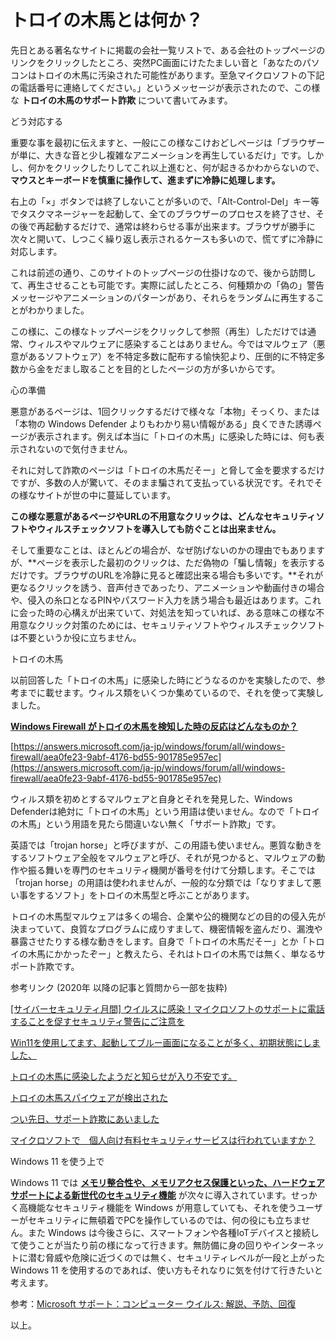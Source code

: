 # トロイの木馬とは何か？

先日とある著名なサイトに掲載の会社一覧リストで、ある会社のトップページのリンクをクリックしたところ、突然PC画面にけたたましい音と「あなたのパソコンはトロイの木馬に汚染された可能性があります。至急マイクロソフトの下記の電話番号に連絡してください。」というメッセージが表示されたので、この様な **トロイの木馬のサポート詐欺** について書いてみます。

どう対応する

重要な事を最初に伝えますと、一般にこの様なこけおどしページは「ブラウザーが単に、大きな音と少し複雑なアニメーションを再生しているだけ」です。しかし、何かをクリックしたりしてこれ以上進むと、何が起きるかわからないので、**マウスとキーボードを慎重に操作して、進まずに冷静に処理します。**

右上の「×」ボタンでは終了しないことが多いので、「Alt-Control-Del」キー等でタスクマネージャーを起動して、全てのブラウザーのプロセスを終了させ、その後で再起動するだけで、通常は終わらせる事が出来ます。ブラウザが勝手に次々と開いて、しつこく繰り返し表示されるケースも多いので、慌てずに冷静に対応します。

これは前述の通り、このサイトのトップページの仕掛けなので、後から訪問して、再生させることも可能です。実際に試したところ、何種類かの「偽の」警告メッセージやアニメーションのパターンがあり、それらをランダムに再生することがわかりました。

この様に、この様なトップページをクリックして参照（再生）しただけでは通常、ウィルスやマルウェアに感染することはありません。今ではマルウェア（悪意があるソフトウェア）を不特定多数に配布する愉快犯より、圧倒的に不特定多数から金をだまし取ることを目的としたページの方が多いからです。

心の準備

悪意があるページは、1回クリックするだけで様々な「本物」そっくり、または「本物の Windows Defender よりもわかり易い情報がある」良くできた誘導ページが表示されます。例えば本当に「トロイの木馬」に感染した時には、何も表示されないので気付きません。

それに対して詐欺のページは「トロイの木馬だそー」と脅して金を要求するだけですが、多数の人が驚いて、そのまま騙されて支払っている状況です。それでその様なサイトが世の中に蔓延しています。

**この様な悪意があるページやURLの不用意なクリックは、どんなセキュリティソフトやウィルスチェックソフトを導入しても防ぐことは出来ません。**

そして重要なことは、ほとんどの場合が、なぜ防げないのかの理由でもありますが、**ページを表示した最初のクリックは、ただ偽物の「騙し情報」を表示するだけです。ブラウザのURLを冷静に見ると確認出来る場合も多いです。**それが更なるクリックを誘う、音声付きであったり、アニメーションや動画付きの場合や、侵入の糸口となるPINやパスワード入力を誘う場合も最近はあります。これに会った時の心構えが出来ていて、対処法を知っていれば、ある意味この様な不用意なクリック対策のためには、セキュリティソフトやウィルスチェックソフトは不要というか役に立ちません。

トロイの木馬

以前回答した「トロイの木馬」に感染した時にどうなるのかを実験したので、参考までに載せます。ウィルス類をいくつか集めているので、それを使って実験しました。

[**Windows Firewall がトロイの木馬を検知した時の反応はどんなものか？**](https://answers.microsoft.com/ja-jp/windows/forum/all/windows-firewall/aea0fe23-9abf-4176-bd55-901785e957ec)

[https://answers.microsoft.com/ja-jp/windows/forum/all/windows-firewall/aea0fe23-9abf-4176-bd55-901785e957ec](https://answers.microsoft.com/ja-jp/windows/forum/all/windows-firewall/aea0fe23-9abf-4176-bd55-901785e957ec)

ウィルス類を初めとするマルウェアと自身とそれを発見した、Windows Defenderは絶対に「トロイの木馬」という用語は使いません。なので「トロイの木馬」という用語を見たら間違いない無く「サポート詐欺」です。

英語では「trojan horse」と呼びますが、この用語も使いません。悪質な動きをするソフトウェア全般をマルウェアと呼び、それが見つかると、マルウェアの動作や振る舞いを専門のセキュリティ機関が番号を付けて分類します。そこでは「trojan horse」の用語は使われませんが、一般的な分類では「なりすまして悪い事をするソフト」をトロイの木馬型と呼ぶことがあります。

トロイの木馬型マルウェアは多くの場合、企業や公的機関などの目的の侵入先が決まっていて、良質なプログラムに成りすまして、機密情報を盗んだり、漏洩や暴露させたりする様な動きをします。自身で「トロイの木馬だそー」とか「トロイの木馬にかかったぞー」と教えたら、それはトロイの木馬では無く、単なるサポート詐欺です。

参考リンク (2020年 以降の記事と質問から一部を抜粋)

[[サイバーセキュリティ月間] ウイルスに感染！マイクロソフトのサポートに電話することを促すセキュリティ警告にご注意を](https://answers.microsoft.com/ja-jp/windows/forum/all/%E3%82%B5%E3%82%A4%E3%83%90%E3%83%BC%E3%82%BB/189cfdaa-75b5-4358-bf18-d99013a15a63)

[Win11を使用してます、起動してブルー画面になることが多く、初期状態にしました、](https://answers.microsoft.com/ja-jp/windows/forum/all/win11%E3%82%92%E4%BD%BF%E7%94%A8%E3%81%97%E3%81%A6/ffbc420b-c366-4667-81af-cdc102cfa5df)

[トロイの木馬に感染したようだと知らせが入り不安です。](https://answers.microsoft.com/ja-jp/windows/forum/all/%E3%83%88%E3%83%AD%E3%82%A4%E3%81%AE%E6%9C%A8/b5c05498-5a16-4eea-8c2e-684d1a973c90)

[トロイの木馬スパイウェアが検出された](https://answers.microsoft.com/ja-jp/windows/forum/all/%E3%83%88%E3%83%AD%E3%82%A4%E3%81%AE%E6%9C%A8/e7eafd71-9b2f-46bc-ba60-4c373fc32bfe)

[つい先日、サポート詐欺にあいました](https://answers.microsoft.com/ja-jp/windows/forum/all/%E3%81%A4%E3%81%84%E5%85%88%E6%97%A5%E3%82%B5/754ca2b0-e50f-4ae4-8790-c9c806327619)

[マイクロソフトで　個人向け有料セキュリティサービスは行われていますか？](https://answers.microsoft.com/ja-jp/windows/forum/all/%E3%83%9E%E3%82%A4%E3%82%AF%E3%83%AD%E3%82%BD/3a8733c0-0fa6-47b9-922f-6027e973c32a)

Windows 11 を使う上で

Windows 11 では [**メモリ整合性や、メモリアクセス保護といった、ハードウェアサポートによる新世代のセキュリティ機能**](https://answers.microsoft.com/ja-jp/windows/forum/all/%E3%83%A1%E3%83%A2%E3%83%AA%E6%95%B4%E5%90%88/5c3b2927-6d12-4c0b-b23d-8eb48bed4270) が次々に導入されています。せっかく高機能なセキュリティ機能を Windows が用意していても、それを使うユーザーがセキュリティに無頓着でPCを操作しているのでは、何の役にも立ちません。また Windows は今後さらに、スマートフォンや各種IoTデバイスと接続して使うことが当たり前の様になって行きます。無防備に身の回りやインターネットに潜む脅威や危険に近づくのでは無く、セキュリティレベルが一段と上がったWindows 11 を使用するのであれば、使い方もそれなりに気を付けて行きたいと考えます。

参考：[Microsoft サポート：コンピューター ウイルス: 解説、予防、回復](https://support.microsoft.com/ja-jp/topic/%E3%82%B3%E3%83%B3%E3%83%94%E3%83%A5%E3%83%BC%E3%82%BF%E3%83%BC-%E3%82%A6%E3%82%A4%E3%83%AB%E3%82%B9-%E8%A7%A3%E8%AA%AC-%E4%BA%88%E9%98%B2-%E5%9B%9E%E5%BE%A9-53dc9904-0baf-5150-6e9a-e6a8d6fa0cb5)

以上。
